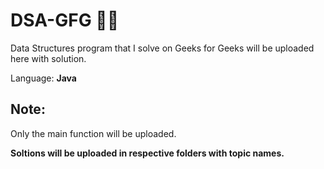 # DSA-GFG 👨‍💻

Data Structures program that I solve on Geeks for Geeks will be uploaded here with solution.

Language: __Java__ 

## Note: ## 
Only the main function will be uploaded.


__Soltions will be uploaded in respective folders with topic names.__
